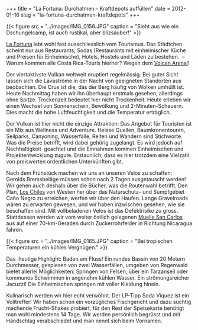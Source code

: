 +++
title = "La Fortuna: Durchatmen - Kraftdepots auffüllen"
date = 2012-01-16
slug = "la-fortuna-durchatmen-kraftdepots"
+++

  

{{< figure src = "../images/IMG_0156.JPG" caption = "Sieht aus wie ein Dschungelcamp, ist auch rustikal, aber blizsauber!" >}}

[La Fortuna](http://g.co/maps/vjx8p) lebt wohl fast ausschliesslich vom
Tourismus. Das Städtchen scheint nur aus Restaurants, Sodas (Restaurants
mit einheimischer Küche und Preisen für Einheimische), Hotels, Hostels
und Läden zu bestehen.  – Warum kommen alle Costa Rica-Touris hierher?
Wegen dem [Volcan Arenal](http://de.wikipedia.org/wiki/Arenal)!

Der viertaktivste Vulkan weltweit eruptiert regelmässig. Bei guter Sicht
lassen sich die Lavaströme in der Nacht von geeigneten Standorten aus
beobachten. Die Crux ist die, das der Berg häufig von Wolken umhüllt
ist. Heute Nachmittag haben wir ihn überhaupt erstmals gesehen,
allerdings ohne Spitze. Trockenzeit bedeutet hier nicht Trockenheit.
Heute erleben wir einen Wechsel von Sonnenschein, Bewölkung und
2-Minuten-Schauern. Dies macht die hohe Luftfeuchtigkeit und die
Temperatur erträglich.

Der Vulkan ist hier nicht die einzige Attraktion: Das Angebot für
Touristen ist ein Mix aus Wellness und Adventure. Heisse Quellen,
Baumkronentouren, Seilparks, Canyoning, Wasserfälle, Reiten und Wandern
sind Stichworte. Was die Preise betrifft, wird dabei gehörig zugelangt.
Es wird jedoch auf Nachhaltigkeit  geachtet und die Einnahmen kommen
Einheimischen und Projektentwicklung zugute. Erstaunlich, dass es hier
trotzdem eine Vielzahl von preiswerten ordentlichen Unterkünften gibt.

Nach dem Frühstück machen wir uns an unseren Velos zu schaffen: Gerolds
Bremsbeläge müssen schon nach 2 Tagen ausgetauscht werden! Wir gehen
auch deshalb über die Bücher, was die Routenwahl betrifft. Den Plan,
[Los Chiles](http://g.co/maps/akndw) von Westen her über das
Naturschutz- und Sumpfgebiet Caño Negro zu erreichen, werfen wir über
den Haufen. Lange Gravelroads wären zu erwarten gewesen, und wir haben
inzwischen gesehen, wie sie beschaffen sind. Mit vollbeladenen Velos ist
das Defektrisiko zu gross. Stattdessen werden wir vom weiter östlich
gelegenen [Muelle San Carlos](http://g.co/maps/ub2vk) aus auf einer
70-km-Geraden durch Zuckerrohrfelder in Richtung Nicaragua fahren.

{{< figure src = "../images/IMG_0165.JPG" caption = "Bei tropischen Temperaturen ein kühles Vergnügen." >}}

Das  heutige Highlight: Baden am Fluss! Ein rundes Bassin von 20 Metern
Durchmesser, gespiesen von zwei Wasserfällen, umgeben von Regenwald
bietet allerlei Möglichkeiten: Springen von Felsen, über ein Tarzanseil
oder kommunes Schwimmen in angenehm kühlen Wasser. Ein strömungsreicher
Jacuzzi! Die Einheimischen springen mit voller Kleidung hinein.

Kulinarisch werden wir hier echt verwöhnt. Der LP-Tipp Soda Viquez ist
ein Volltreffer! Wir haben schon ein vorzügliches Fischgericht und dazu
süchtig machende Frucht-Shakes probiert, für den Rest der Speisekarte
benötigt man wohl mindestens 14 Tage. Wir werden persönlich begrüsst und
mit Handschlag verabschiedet und man nennt sich beim Vornamen.   
